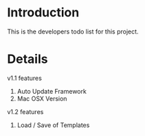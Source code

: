 # Introduction #

This is the developers todo list for this project.


# Details #
v1.1 features
  1. Auto Update Framework
  1. Mac OSX Version

v1.2 features
  1. Load / Save of Templates